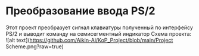 # Преобразование ввода PS/2
Этот проект преобразует сигнал клавиатуры полученный по интерфейсу PS/2 и выводит команду на семисегментный индикатор
Схема проекта:
![alt text](https://github.com/Aikin-Ai/KoP_Project/blob/main/Project Scheme.png?raw=true)
